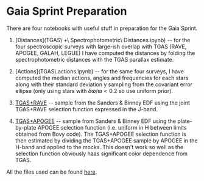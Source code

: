 # Gaia Sprint Preparation

There are four notebooks with useful stuff in preparation for the Gaia Sprint.

1. [Distances](TGAS\ +\ Spectrophotometric\ Distances.ipynb) -- for the four spectroscopic surveys with large-ish overlap with TGAS (RAVE, APOGEE, GALAH, LEGUE) I have computed the distances by folding the spectrophotometric distances with the TGAS parallax estimate.

2. [Actions](TGAS\ actions.ipynb) -- for the same four surveys, I have computed the median actions, angles and frequencies for each stars along with their standard deviation y sampling from the covariant error ellipse (only using stars with $\delta\varpi/\varpi<0.2$ so use uniform prior).

3. [TGAS+RAVE](TGAS-RAVE.ipynb) -- sample from the Sanders & Binney EDF using the joint TGAS+RAVE selection function expressed in the J-band.

4. [TGAS+APOGEE](TGAS-APOGEE.ipynb) --  sample from Sanders & Binney EDF using the plate-by-plate APOGEE selection function (i.e. uniform in H between limits obtained from Bovy code). The TGAS+APOGEE selection function is then estimated by dividing the TGAS+APOGEE sample by APOGEE in the H-band and applied to the mocks. This doesn't work so well as the selection function obviously haas significant color dependence from TGAS.

All the files used can be found [here](linktofollow).
